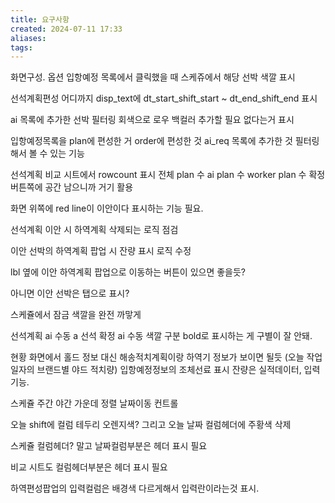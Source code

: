 ```yaml
---
title: 요구사항
created: 2024-07-11 17:33
aliases: 
tags:
---
```


화면구성.
옵션
입항예정 목록에서 클릭했을 때 스케쥬에서 해당 선박 색깔 표시

선석계획편성 어디까지 
disp_text에 dt_start_shift_start ~ dt_end_shift_end 표시

ai 목록에 추가한 선박 필터링
회색으로 로우 백컬러
추가할 필요 없다는거 표시

입항예정목록을
plan에 편성한 거
order에 편성한 것
ai_req 목록에 추가한 것
필터링해서 볼 수 있는 기능

선석계획 비교 시트에서
rowcount 표시
전체 plan 수
ai plan 수
worker plan 수
확정 버튼쪽에 공간 남으니까 거기 활용

화면 위쪽에 red line이 이안이다 표시하는 기능 필요.

선석계획 이안 시 
하역계획 삭제되는 로직 점검

이안 선박의 하역계획 팝업 시 잔량 표시 로직 수정

lbl 옆에 이안 하역계획 팝업으로 이동하는 버튼이 있으면 좋을듯?

아니면 이안 선박은 탭으로 표시?



스케쥴에서 잠금 색깔을 완전 까맣게

선석계획 ai 수동 a
선석 확정 ai 수동 색깔 구분
bold로 표시하는 게 구별이 잘 안돼.

현황 화면에서 홀드 정보 대신 해송적치계획이랑 하역기 정보가 보이면 될듯
(오늘 작업일자의 브랜드별 야드 적치량) 
입항예정정보의 조체선료 표시
잔량은 실적데이터, 입력기능.

스케쥴 주간 야간 가운데 정렬
날짜이동 컨트롤

오늘 shift에 컬럼 테두리 오렌지색?
그리고 오늘 날짜 컬럼헤더에 주황색 삭제

스케쥴 컬럼헤더? 말고 날짜컬럼부분은 헤더 표시 필요

비교 시트도 컬럼헤더부분은 헤더 표시 필요

하역편성팝업의 입력컬럼은 배경색 다르게해서 입력란이라는것 표시.

